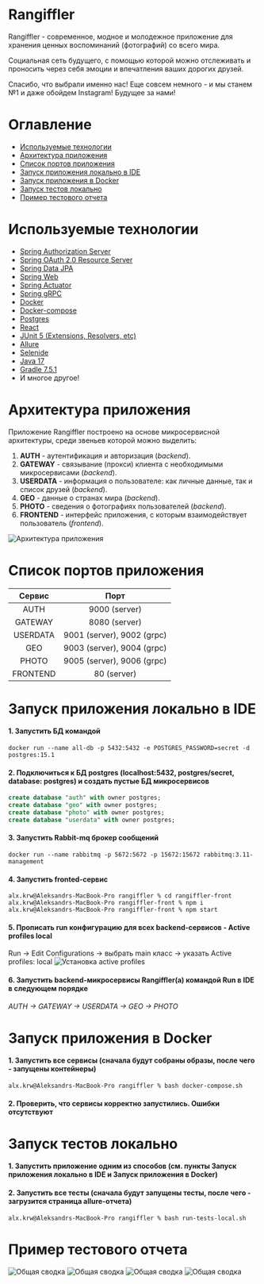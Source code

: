 # Rangiffler

Rangiffler - современное, модное и молодежное приложение для хранения ценных воспоминаний (фотографий) со всего мира. 

Социальная сеть будущего, с помощью которой можно отслеживать и проносить через себя эмоции и впечатления ваших дорогих друзей.

Спасибо, что выбрали именно нас! Еще совсем немного - и мы станем №1 и даже обойдем Instagram! Будущее за нами!

# Оглавление
- [Используемые технологии](#используемые_технологии)
- [Архитектура приложения](#архитектура_приложения)
- [Список портов приложения](#список_портов_приложения)
- [Запуск приложения локально в IDE](#запуск_приложения_в_ide)
- [Запуск приложения в Docker](#запуск_приложения_в_docker)
- [Запуск тестов локально](#запуск_тестов_локально)
- [Пример тестового отчета](#пример_тестового_отчета)

<a name="используемые_технологии"></a>
# Используемые технологии

- [Spring Authorization Server](https://spring.io/projects/spring-authorization-server)
- [Spring OAuth 2.0 Resource Server](https://docs.spring.io/spring-security/reference/servlet/oauth2/resource-server/index.html)
- [Spring Data JPA](https://spring.io/projects/spring-data-jpa)
- [Spring Web](https://docs.spring.io/spring-framework/docs/current/reference/html/web.html#spring-web)
- [Spring Actuator](https://docs.spring.io/spring-boot/docs/current/reference/html/actuator.html)
- [Spring gRPC](https://yidongnan.github.io/grpc-spring-boot-starter/en/server/getting-started.html)
- [Docker](https://www.docker.com/resources/what-container/)
- [Docker-compose](https://docs.docker.com/compose/)
- [Postgres](https://www.postgresql.org/about/)
- [React](https://ru.reactjs.org/docs/getting-started.html)
- [JUnit 5 (Extensions, Resolvers, etc)](https://junit.org/junit5/docs/current/user-guide/)
- [Allure](https://docs.qameta.io/allure/)
- [Selenide](https://selenide.org/)
- [Java 17](https://www.oracle.com/java/technologies/javase/jdk17-archive-downloads.html)
- [Gradle 7.5.1](https://docs.gradle.org/7.5/release-notes.html)
- И многое другое!

<a name="архитектура_приложения"></a>
# Архитектура приложения

Приложение Rangiffler построено на основе микросервисной архитектуры, среди звеньев которой можно выделить:
1. **AUTH** - аутентификация и авторизация (*backend*).
2. **GATEWAY** - связывание (прокси) клиента с необходимыми микросервисами (*backend*).
3. **USERDATA** - информация о пользователе: как личные данные, так и список друзей (*backend*).
4. **GEO** - данные о странах мира (*backend*).
5. **PHOTO** - сведения о фотографиях пользователей (*backend*).
6. **FRONTEND** - интерфейс приложения, с которым взаимодействует пользователь (*frontend*). 

![Архитектура приложения](images/architecture.png)

<a name="список_портов_приложения"></a>
# Список портов приложения

|    Сервис    |            Порт            |
|:------------:|:--------------------------:|
|     AUTH     |       9000 (server)        |
|   GATEWAY    |       8080 (server)        |
|   USERDATA   | 9001 (server), 9002 (grpc) |
|     GEO      | 9003 (server), 9004 (grpc) |
|    PHOTO     | 9005 (server), 9006 (grpc) |
|   FRONTEND   |        80 (server)         |

<a name="запуск_приложения_в_ide"></a>
# Запуск приложения локально в IDE

#### 1. Запустить БД командой
```posh
docker run --name all-db -p 5432:5432 -e POSTGRES_PASSWORD=secret -d postgres:15.1
```
#### 2. Подключиться к БД postgres (localhost:5432, postgres/secret, database: postgres) и создать пустые БД микросервисов
```sql
create database "auth" with owner postgres;
create database "geo" with owner postgres;
create database "photo" with owner postgres;
create database "userdata" with owner postgres;
```
#### 3. Запустить Rabbit-mq брокер сообщений
```posh
docker run --name rabbitmq -p 5672:5672 -p 15672:15672 rabbitmq:3.11-management
```
#### 4. Запустить fronted-сервис
```posh
alx.krw@Aleksandrs-MacBook-Pro rangiffler % cd rangiffler-front
alx.krw@Aleksandrs-MacBook-Pro rangiffler-front % npm i
alx.krw@Aleksandrs-MacBook-Pro rangiffler-front % npm start
```
#### 5. Прописать run конфигурацию для всех backend-сервисов - Active profiles local
Run -> Edit Configurations -> выбрать main класс -> указать Active profiles: local
![Установка active profiles](images/local-profile.png)
#### 6. Запустить backend-микросервисы Rangiffler(а) командой Run в IDE в следующем порядке

*AUTH -> GATEWAY -> USERDATA -> GEO -> PHOTO*

<a name="запуск_приложения_в_docker"></a>
# Запуск приложения в Docker

#### 1. Запустить все сервисы (сначала будут собраны образы, после чего - запущены контейнеры)
```posh
alx.krw@Aleksandrs-MacBook-Pro rangiffler % bash docker-compose.sh
```
#### 2. Проверить, что сервисы корректно запустились. Ошибки отсутствуют

<a name="запуск_тестов_локально"></a>
# Запуск тестов локально

#### 1. Запустить приложение одним из способов (см. пункты **Запуск приложения локально в IDE** и **Запуск приложения в Docker**)

#### 2. Запустить все тесты (сначала будут запущены тесты, после чего - загрузится страница allure-отчета)
```posh
alx.krw@Aleksandrs-MacBook-Pro rangiffler % bash run-tests-local.sh 
``` 

<a name="пример_тестового_отчета"></a>
# Пример тестового отчета

![Общая сводка](images/report/overview.png)
![Общая сводка](images/report/behaviors.png)
![Общая сводка](images/report/suites.png)
![Общая сводка](images/report/timelines.png)
